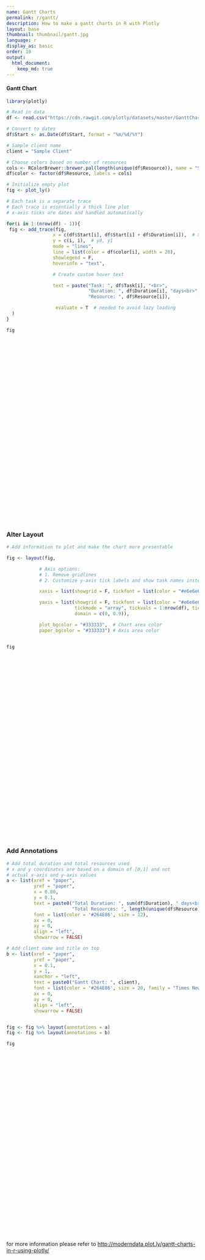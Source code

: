 ```yaml
---
name: Gantt Charts
permalink: r/gantt/
description: How to make a gantt charts in R with Plotly
layout: base
thumbnail: thumbnail/gantt.jpg
language: r
display_as: basic
order: 10
output:
  html_document:
    keep_md: true
---
```



#### Gantt Chart


```r
library(plotly)

# Read in data
df <- read.csv("https://cdn.rawgit.com/plotly/datasets/master/GanttChart-updated.csv", stringsAsFactors = F)

# Convert to dates
df$Start <- as.Date(df$Start, format = "%m/%d/%Y")

# Sample client name
client = "Sample Client"

# Choose colors based on number of resources
cols <- RColorBrewer::brewer.pal(length(unique(df$Resource)), name = "Set3")
df$color <- factor(df$Resource, labels = cols)

# Initialize empty plot
fig <- plot_ly()

# Each task is a separate trace
# Each trace is essentially a thick line plot
# x-axis ticks are dates and handled automatically

for(i in 1:(nrow(df) - 1)){
 fig <- add_trace(fig,
                 x = c(df$Start[i], df$Start[i] + df$Duration[i]),  # x0, x1
                 y = c(i, i),  # y0, y1
                 mode = "lines",
                 line = list(color = df$color[i], width = 20),
                 showlegend = F,
                 hoverinfo = "text",

                 # Create custom hover text

                 text = paste("Task: ", df$Task[i], "<br>",
                              "Duration: ", df$Duration[i], "days<br>",
                              "Resource: ", df$Resource[i]),

                  evaluate = T  # needed to avoid lazy loading
  )
}

fig
```

<div id="htmlwidget-78ee5fac38de44867ddc" style="width:672px;height:480px;" class="plotly html-widget"></div>
<script type="application/json" data-for="htmlwidget-78ee5fac38de44867ddc">{"x":{"visdat":{"248e9822856":["function () ","plotlyVisDat"]},"cur_data":"248e9822856","attrs":{"248e9822856":{"alpha_stroke":1,"sizes":[10,100],"spans":[1,20],"x":["2016-01-01","2016-02-20"],"y":[1,1],"mode":"lines","line":{"color":"#8DD3C7","width":20},"showlegend":false,"hoverinfo":"text","text":"Task:  Task 1 <br> Duration:  50 days<br> Resource:  A","evaluate":true,"inherit":true},"248e9822856.1":{"alpha_stroke":1,"sizes":[10,100],"spans":[1,20],"x":["2016-02-20","2016-03-16"],"y":[2,2],"mode":"lines","line":{"color":"#FFFFB3","width":20},"showlegend":false,"hoverinfo":"text","text":"Task:  Task 2 <br> Duration:  25 days<br> Resource:  B","evaluate":true,"inherit":true},"248e9822856.2":{"alpha_stroke":1,"sizes":[10,100],"spans":[1,20],"x":["2016-01-01","2016-04-10"],"y":[3,3],"mode":"lines","line":{"color":"#BEBADA","width":20},"showlegend":false,"hoverinfo":"text","text":"Task:  Task 3 <br> Duration:  100 days<br> Resource:  C","evaluate":true,"inherit":true},"248e9822856.3":{"alpha_stroke":1,"sizes":[10,100],"spans":[1,20],"x":["2016-04-10","2016-06-09"],"y":[4,4],"mode":"lines","line":{"color":"#BEBADA","width":20},"showlegend":false,"hoverinfo":"text","text":"Task:  Task 4 <br> Duration:  60 days<br> Resource:  C","evaluate":true,"inherit":true},"248e9822856.4":{"alpha_stroke":1,"sizes":[10,100],"spans":[1,20],"x":["2016-06-09","2016-07-09"],"y":[5,5],"mode":"lines","line":{"color":"#BEBADA","width":20},"showlegend":false,"hoverinfo":"text","text":"Task:  Task 5 <br> Duration:  30 days<br> Resource:  C","evaluate":true,"inherit":true},"248e9822856.5":{"alpha_stroke":1,"sizes":[10,100],"spans":[1,20],"x":["2016-04-10","2016-09-07"],"y":[6,6],"mode":"lines","line":{"color":"#8DD3C7","width":20},"showlegend":false,"hoverinfo":"text","text":"Task:  Task 6 <br> Duration:  150 days<br> Resource:  A","evaluate":true,"inherit":true},"248e9822856.6":{"alpha_stroke":1,"sizes":[10,100],"spans":[1,20],"x":["2016-09-07","2016-11-26"],"y":[7,7],"mode":"lines","line":{"color":"#FFFFB3","width":20},"showlegend":false,"hoverinfo":"text","text":"Task:  Task 7 <br> Duration:  80 days<br> Resource:  B","evaluate":true,"inherit":true}},"layout":{"margin":{"b":40,"l":60,"t":25,"r":10},"xaxis":{"domain":[0,1],"automargin":true,"title":[]},"yaxis":{"domain":[0,1],"automargin":true,"title":[]},"hovermode":"closest","showlegend":false},"source":"A","config":{"showSendToCloud":false},"data":[{"x":["2016-01-01","2016-02-20"],"y":[1,1],"mode":"lines","line":{"color":"#8DD3C7","width":20},"showlegend":false,"hoverinfo":["text","text"],"text":["Task:  Task 1 <br> Duration:  50 days<br> Resource:  A","Task:  Task 1 <br> Duration:  50 days<br> Resource:  A"],"evaluate":true,"type":"scatter","marker":{"color":"rgba(31,119,180,1)","line":{"color":"rgba(31,119,180,1)"}},"error_y":{"color":"rgba(31,119,180,1)"},"error_x":{"color":"rgba(31,119,180,1)"},"xaxis":"x","yaxis":"y","frame":null},{"x":["2016-02-20","2016-03-16"],"y":[2,2],"mode":"lines","line":{"color":"#FFFFB3","width":20},"showlegend":false,"hoverinfo":["text","text"],"text":["Task:  Task 2 <br> Duration:  25 days<br> Resource:  B","Task:  Task 2 <br> Duration:  25 days<br> Resource:  B"],"evaluate":true,"type":"scatter","marker":{"color":"rgba(255,127,14,1)","line":{"color":"rgba(255,127,14,1)"}},"error_y":{"color":"rgba(255,127,14,1)"},"error_x":{"color":"rgba(255,127,14,1)"},"xaxis":"x","yaxis":"y","frame":null},{"x":["2016-01-01","2016-04-10"],"y":[3,3],"mode":"lines","line":{"color":"#BEBADA","width":20},"showlegend":false,"hoverinfo":["text","text"],"text":["Task:  Task 3 <br> Duration:  100 days<br> Resource:  C","Task:  Task 3 <br> Duration:  100 days<br> Resource:  C"],"evaluate":true,"type":"scatter","marker":{"color":"rgba(44,160,44,1)","line":{"color":"rgba(44,160,44,1)"}},"error_y":{"color":"rgba(44,160,44,1)"},"error_x":{"color":"rgba(44,160,44,1)"},"xaxis":"x","yaxis":"y","frame":null},{"x":["2016-04-10","2016-06-09"],"y":[4,4],"mode":"lines","line":{"color":"#BEBADA","width":20},"showlegend":false,"hoverinfo":["text","text"],"text":["Task:  Task 4 <br> Duration:  60 days<br> Resource:  C","Task:  Task 4 <br> Duration:  60 days<br> Resource:  C"],"evaluate":true,"type":"scatter","marker":{"color":"rgba(214,39,40,1)","line":{"color":"rgba(214,39,40,1)"}},"error_y":{"color":"rgba(214,39,40,1)"},"error_x":{"color":"rgba(214,39,40,1)"},"xaxis":"x","yaxis":"y","frame":null},{"x":["2016-06-09","2016-07-09"],"y":[5,5],"mode":"lines","line":{"color":"#BEBADA","width":20},"showlegend":false,"hoverinfo":["text","text"],"text":["Task:  Task 5 <br> Duration:  30 days<br> Resource:  C","Task:  Task 5 <br> Duration:  30 days<br> Resource:  C"],"evaluate":true,"type":"scatter","marker":{"color":"rgba(148,103,189,1)","line":{"color":"rgba(148,103,189,1)"}},"error_y":{"color":"rgba(148,103,189,1)"},"error_x":{"color":"rgba(148,103,189,1)"},"xaxis":"x","yaxis":"y","frame":null},{"x":["2016-04-10","2016-09-07"],"y":[6,6],"mode":"lines","line":{"color":"#8DD3C7","width":20},"showlegend":false,"hoverinfo":["text","text"],"text":["Task:  Task 6 <br> Duration:  150 days<br> Resource:  A","Task:  Task 6 <br> Duration:  150 days<br> Resource:  A"],"evaluate":true,"type":"scatter","marker":{"color":"rgba(140,86,75,1)","line":{"color":"rgba(140,86,75,1)"}},"error_y":{"color":"rgba(140,86,75,1)"},"error_x":{"color":"rgba(140,86,75,1)"},"xaxis":"x","yaxis":"y","frame":null},{"x":["2016-09-07","2016-11-26"],"y":[7,7],"mode":"lines","line":{"color":"#FFFFB3","width":20},"showlegend":false,"hoverinfo":["text","text"],"text":["Task:  Task 7 <br> Duration:  80 days<br> Resource:  B","Task:  Task 7 <br> Duration:  80 days<br> Resource:  B"],"evaluate":true,"type":"scatter","marker":{"color":"rgba(227,119,194,1)","line":{"color":"rgba(227,119,194,1)"}},"error_y":{"color":"rgba(227,119,194,1)"},"error_x":{"color":"rgba(227,119,194,1)"},"xaxis":"x","yaxis":"y","frame":null}],"highlight":{"on":"plotly_click","persistent":false,"dynamic":false,"selectize":false,"opacityDim":0.2,"selected":{"opacity":1},"debounce":0},"shinyEvents":["plotly_hover","plotly_click","plotly_selected","plotly_relayout","plotly_brushed","plotly_brushing","plotly_clickannotation","plotly_doubleclick","plotly_deselect","plotly_afterplot","plotly_sunburstclick"],"base_url":"https://plot.ly"},"evals":[],"jsHooks":[]}</script>

### Alter Layout


```r
# Add information to plot and make the chart more presentable

fig <- layout(fig,

            # Axis options:
            # 1. Remove gridlines
            # 2. Customize y-axis tick labels and show task names instead of numbers

            xaxis = list(showgrid = F, tickfont = list(color = "#e6e6e6")),

            yaxis = list(showgrid = F, tickfont = list(color = "#e6e6e6"),
                         tickmode = "array", tickvals = 1:nrow(df), ticktext = unique(df$Task),
                         domain = c(0, 0.9)),

            plot_bgcolor = "#333333",  # Chart area color
            paper_bgcolor = "#333333") # Axis area color


fig
```

<div id="htmlwidget-7a513c82dc07857fa959" style="width:672px;height:480px;" class="plotly html-widget"></div>
<script type="application/json" data-for="htmlwidget-7a513c82dc07857fa959">{"x":{"visdat":{"248e9822856":["function () ","plotlyVisDat"]},"cur_data":"248e9822856","attrs":{"248e9822856":{"alpha_stroke":1,"sizes":[10,100],"spans":[1,20],"x":["2016-01-01","2016-02-20"],"y":[1,1],"mode":"lines","line":{"color":"#8DD3C7","width":20},"showlegend":false,"hoverinfo":"text","text":"Task:  Task 1 <br> Duration:  50 days<br> Resource:  A","evaluate":true,"inherit":true},"248e9822856.1":{"alpha_stroke":1,"sizes":[10,100],"spans":[1,20],"x":["2016-02-20","2016-03-16"],"y":[2,2],"mode":"lines","line":{"color":"#FFFFB3","width":20},"showlegend":false,"hoverinfo":"text","text":"Task:  Task 2 <br> Duration:  25 days<br> Resource:  B","evaluate":true,"inherit":true},"248e9822856.2":{"alpha_stroke":1,"sizes":[10,100],"spans":[1,20],"x":["2016-01-01","2016-04-10"],"y":[3,3],"mode":"lines","line":{"color":"#BEBADA","width":20},"showlegend":false,"hoverinfo":"text","text":"Task:  Task 3 <br> Duration:  100 days<br> Resource:  C","evaluate":true,"inherit":true},"248e9822856.3":{"alpha_stroke":1,"sizes":[10,100],"spans":[1,20],"x":["2016-04-10","2016-06-09"],"y":[4,4],"mode":"lines","line":{"color":"#BEBADA","width":20},"showlegend":false,"hoverinfo":"text","text":"Task:  Task 4 <br> Duration:  60 days<br> Resource:  C","evaluate":true,"inherit":true},"248e9822856.4":{"alpha_stroke":1,"sizes":[10,100],"spans":[1,20],"x":["2016-06-09","2016-07-09"],"y":[5,5],"mode":"lines","line":{"color":"#BEBADA","width":20},"showlegend":false,"hoverinfo":"text","text":"Task:  Task 5 <br> Duration:  30 days<br> Resource:  C","evaluate":true,"inherit":true},"248e9822856.5":{"alpha_stroke":1,"sizes":[10,100],"spans":[1,20],"x":["2016-04-10","2016-09-07"],"y":[6,6],"mode":"lines","line":{"color":"#8DD3C7","width":20},"showlegend":false,"hoverinfo":"text","text":"Task:  Task 6 <br> Duration:  150 days<br> Resource:  A","evaluate":true,"inherit":true},"248e9822856.6":{"alpha_stroke":1,"sizes":[10,100],"spans":[1,20],"x":["2016-09-07","2016-11-26"],"y":[7,7],"mode":"lines","line":{"color":"#FFFFB3","width":20},"showlegend":false,"hoverinfo":"text","text":"Task:  Task 7 <br> Duration:  80 days<br> Resource:  B","evaluate":true,"inherit":true}},"layout":{"margin":{"b":40,"l":60,"t":25,"r":10},"xaxis":{"domain":[0,1],"automargin":true,"showgrid":false,"tickfont":{"color":"#e6e6e6"},"title":[]},"yaxis":{"domain":[0,0.9],"automargin":true,"showgrid":false,"tickfont":{"color":"#e6e6e6"},"tickmode":"array","tickvals":[1,2,3,4,5,6,7,8],"ticktext":["Task 1","Task 2","Task 3","Task 4","Task 5","Task 6","Task 7","Task 8"],"title":[]},"plot_bgcolor":"#333333","paper_bgcolor":"#333333","hovermode":"closest","showlegend":false},"source":"A","config":{"showSendToCloud":false},"data":[{"x":["2016-01-01","2016-02-20"],"y":[1,1],"mode":"lines","line":{"color":"#8DD3C7","width":20},"showlegend":false,"hoverinfo":["text","text"],"text":["Task:  Task 1 <br> Duration:  50 days<br> Resource:  A","Task:  Task 1 <br> Duration:  50 days<br> Resource:  A"],"evaluate":true,"type":"scatter","marker":{"color":"rgba(31,119,180,1)","line":{"color":"rgba(31,119,180,1)"}},"error_y":{"color":"rgba(31,119,180,1)"},"error_x":{"color":"rgba(31,119,180,1)"},"xaxis":"x","yaxis":"y","frame":null},{"x":["2016-02-20","2016-03-16"],"y":[2,2],"mode":"lines","line":{"color":"#FFFFB3","width":20},"showlegend":false,"hoverinfo":["text","text"],"text":["Task:  Task 2 <br> Duration:  25 days<br> Resource:  B","Task:  Task 2 <br> Duration:  25 days<br> Resource:  B"],"evaluate":true,"type":"scatter","marker":{"color":"rgba(255,127,14,1)","line":{"color":"rgba(255,127,14,1)"}},"error_y":{"color":"rgba(255,127,14,1)"},"error_x":{"color":"rgba(255,127,14,1)"},"xaxis":"x","yaxis":"y","frame":null},{"x":["2016-01-01","2016-04-10"],"y":[3,3],"mode":"lines","line":{"color":"#BEBADA","width":20},"showlegend":false,"hoverinfo":["text","text"],"text":["Task:  Task 3 <br> Duration:  100 days<br> Resource:  C","Task:  Task 3 <br> Duration:  100 days<br> Resource:  C"],"evaluate":true,"type":"scatter","marker":{"color":"rgba(44,160,44,1)","line":{"color":"rgba(44,160,44,1)"}},"error_y":{"color":"rgba(44,160,44,1)"},"error_x":{"color":"rgba(44,160,44,1)"},"xaxis":"x","yaxis":"y","frame":null},{"x":["2016-04-10","2016-06-09"],"y":[4,4],"mode":"lines","line":{"color":"#BEBADA","width":20},"showlegend":false,"hoverinfo":["text","text"],"text":["Task:  Task 4 <br> Duration:  60 days<br> Resource:  C","Task:  Task 4 <br> Duration:  60 days<br> Resource:  C"],"evaluate":true,"type":"scatter","marker":{"color":"rgba(214,39,40,1)","line":{"color":"rgba(214,39,40,1)"}},"error_y":{"color":"rgba(214,39,40,1)"},"error_x":{"color":"rgba(214,39,40,1)"},"xaxis":"x","yaxis":"y","frame":null},{"x":["2016-06-09","2016-07-09"],"y":[5,5],"mode":"lines","line":{"color":"#BEBADA","width":20},"showlegend":false,"hoverinfo":["text","text"],"text":["Task:  Task 5 <br> Duration:  30 days<br> Resource:  C","Task:  Task 5 <br> Duration:  30 days<br> Resource:  C"],"evaluate":true,"type":"scatter","marker":{"color":"rgba(148,103,189,1)","line":{"color":"rgba(148,103,189,1)"}},"error_y":{"color":"rgba(148,103,189,1)"},"error_x":{"color":"rgba(148,103,189,1)"},"xaxis":"x","yaxis":"y","frame":null},{"x":["2016-04-10","2016-09-07"],"y":[6,6],"mode":"lines","line":{"color":"#8DD3C7","width":20},"showlegend":false,"hoverinfo":["text","text"],"text":["Task:  Task 6 <br> Duration:  150 days<br> Resource:  A","Task:  Task 6 <br> Duration:  150 days<br> Resource:  A"],"evaluate":true,"type":"scatter","marker":{"color":"rgba(140,86,75,1)","line":{"color":"rgba(140,86,75,1)"}},"error_y":{"color":"rgba(140,86,75,1)"},"error_x":{"color":"rgba(140,86,75,1)"},"xaxis":"x","yaxis":"y","frame":null},{"x":["2016-09-07","2016-11-26"],"y":[7,7],"mode":"lines","line":{"color":"#FFFFB3","width":20},"showlegend":false,"hoverinfo":["text","text"],"text":["Task:  Task 7 <br> Duration:  80 days<br> Resource:  B","Task:  Task 7 <br> Duration:  80 days<br> Resource:  B"],"evaluate":true,"type":"scatter","marker":{"color":"rgba(227,119,194,1)","line":{"color":"rgba(227,119,194,1)"}},"error_y":{"color":"rgba(227,119,194,1)"},"error_x":{"color":"rgba(227,119,194,1)"},"xaxis":"x","yaxis":"y","frame":null}],"highlight":{"on":"plotly_click","persistent":false,"dynamic":false,"selectize":false,"opacityDim":0.2,"selected":{"opacity":1},"debounce":0},"shinyEvents":["plotly_hover","plotly_click","plotly_selected","plotly_relayout","plotly_brushed","plotly_brushing","plotly_clickannotation","plotly_doubleclick","plotly_deselect","plotly_afterplot","plotly_sunburstclick"],"base_url":"https://plot.ly"},"evals":[],"jsHooks":[]}</script>

### Add Annotations


```r
# Add total duration and total resources used
# x and y coordinates are based on a domain of [0,1] and not
# actual x-axis and y-axis values
a <- list(xref = "paper",
          yref = "paper",
          x = 0.80,
          y = 0.1,
          text = paste0("Total Duration: ", sum(df$Duration), " days<br>",
                        "Total Resources: ", length(unique(df$Resource)), "<br>"),
          font = list(color = '#264E86', size = 12),
          ax = 0,
          ay = 0,
          align = "left",
          showarrow = FALSE)

# Add client name and title on top
b <- list(xref = "paper",
          yref = "paper",
          x = 0.1,
          y = 1,
          xanchor = "left",
          text = paste0("Gantt Chart: ", client),
          font = list(color = '#264E86', size = 20, family = "Times New Roman"),
          ax = 0,
          ay = 0,
          align = "left",
          showarrow = FALSE)


fig <- fig %>% layout(annotations = a) 
fig <- fig %>% layout(annotations = b)

fig
```

<div id="htmlwidget-213794ed020139132eda" style="width:672px;height:480px;" class="plotly html-widget"></div>
<script type="application/json" data-for="htmlwidget-213794ed020139132eda">{"x":{"visdat":{"248e9822856":["function () ","plotlyVisDat"]},"cur_data":"248e9822856","attrs":{"248e9822856":{"alpha_stroke":1,"sizes":[10,100],"spans":[1,20],"x":["2016-01-01","2016-02-20"],"y":[1,1],"mode":"lines","line":{"color":"#8DD3C7","width":20},"showlegend":false,"hoverinfo":"text","text":"Task:  Task 1 <br> Duration:  50 days<br> Resource:  A","evaluate":true,"inherit":true},"248e9822856.1":{"alpha_stroke":1,"sizes":[10,100],"spans":[1,20],"x":["2016-02-20","2016-03-16"],"y":[2,2],"mode":"lines","line":{"color":"#FFFFB3","width":20},"showlegend":false,"hoverinfo":"text","text":"Task:  Task 2 <br> Duration:  25 days<br> Resource:  B","evaluate":true,"inherit":true},"248e9822856.2":{"alpha_stroke":1,"sizes":[10,100],"spans":[1,20],"x":["2016-01-01","2016-04-10"],"y":[3,3],"mode":"lines","line":{"color":"#BEBADA","width":20},"showlegend":false,"hoverinfo":"text","text":"Task:  Task 3 <br> Duration:  100 days<br> Resource:  C","evaluate":true,"inherit":true},"248e9822856.3":{"alpha_stroke":1,"sizes":[10,100],"spans":[1,20],"x":["2016-04-10","2016-06-09"],"y":[4,4],"mode":"lines","line":{"color":"#BEBADA","width":20},"showlegend":false,"hoverinfo":"text","text":"Task:  Task 4 <br> Duration:  60 days<br> Resource:  C","evaluate":true,"inherit":true},"248e9822856.4":{"alpha_stroke":1,"sizes":[10,100],"spans":[1,20],"x":["2016-06-09","2016-07-09"],"y":[5,5],"mode":"lines","line":{"color":"#BEBADA","width":20},"showlegend":false,"hoverinfo":"text","text":"Task:  Task 5 <br> Duration:  30 days<br> Resource:  C","evaluate":true,"inherit":true},"248e9822856.5":{"alpha_stroke":1,"sizes":[10,100],"spans":[1,20],"x":["2016-04-10","2016-09-07"],"y":[6,6],"mode":"lines","line":{"color":"#8DD3C7","width":20},"showlegend":false,"hoverinfo":"text","text":"Task:  Task 6 <br> Duration:  150 days<br> Resource:  A","evaluate":true,"inherit":true},"248e9822856.6":{"alpha_stroke":1,"sizes":[10,100],"spans":[1,20],"x":["2016-09-07","2016-11-26"],"y":[7,7],"mode":"lines","line":{"color":"#FFFFB3","width":20},"showlegend":false,"hoverinfo":"text","text":"Task:  Task 7 <br> Duration:  80 days<br> Resource:  B","evaluate":true,"inherit":true}},"layout":{"margin":{"b":40,"l":60,"t":25,"r":10},"xaxis":{"domain":[0,1],"automargin":true,"showgrid":false,"tickfont":{"color":"#e6e6e6"},"title":[]},"yaxis":{"domain":[0,0.9],"automargin":true,"showgrid":false,"tickfont":{"color":"#e6e6e6"},"tickmode":"array","tickvals":[1,2,3,4,5,6,7,8],"ticktext":["Task 1","Task 2","Task 3","Task 4","Task 5","Task 6","Task 7","Task 8"],"title":[]},"plot_bgcolor":"#333333","paper_bgcolor":"#333333","annotations":[{"xref":"paper","yref":"paper","x":0.8,"y":0.1,"text":"Total Duration: 505 days<br>Total Resources: 3<br>","font":{"color":"#264E86","size":12},"ax":0,"ay":0,"align":"left","showarrow":false},{"xref":"paper","yref":"paper","x":0.8,"y":0.1,"text":"Total Duration: 505 days<br>Total Resources: 3<br>","font":{"color":"#264E86","size":12},"ax":0,"ay":0,"align":"left","showarrow":false},{"xref":"paper","yref":"paper","x":0.1,"y":1,"xanchor":"left","text":"Gantt Chart: Sample Client","font":{"color":"#264E86","size":20,"family":"Times New Roman"},"ax":0,"ay":0,"align":"left","showarrow":false},{"xref":"paper","yref":"paper","x":0.1,"y":1,"xanchor":"left","text":"Gantt Chart: Sample Client","font":{"color":"#264E86","size":20,"family":"Times New Roman"},"ax":0,"ay":0,"align":"left","showarrow":false},{"xref":"paper","yref":"paper","x":0.1,"y":1,"xanchor":"left","text":"Gantt Chart: Sample Client","font":{"color":"#264E86","size":20,"family":"Times New Roman"},"ax":0,"ay":0,"align":"left","showarrow":false}],"hovermode":"closest","showlegend":false},"source":"A","config":{"showSendToCloud":false},"data":[{"x":["2016-01-01","2016-02-20"],"y":[1,1],"mode":"lines","line":{"color":"#8DD3C7","width":20},"showlegend":false,"hoverinfo":["text","text"],"text":["Task:  Task 1 <br> Duration:  50 days<br> Resource:  A","Task:  Task 1 <br> Duration:  50 days<br> Resource:  A"],"evaluate":true,"type":"scatter","marker":{"color":"rgba(31,119,180,1)","line":{"color":"rgba(31,119,180,1)"}},"error_y":{"color":"rgba(31,119,180,1)"},"error_x":{"color":"rgba(31,119,180,1)"},"xaxis":"x","yaxis":"y","frame":null},{"x":["2016-02-20","2016-03-16"],"y":[2,2],"mode":"lines","line":{"color":"#FFFFB3","width":20},"showlegend":false,"hoverinfo":["text","text"],"text":["Task:  Task 2 <br> Duration:  25 days<br> Resource:  B","Task:  Task 2 <br> Duration:  25 days<br> Resource:  B"],"evaluate":true,"type":"scatter","marker":{"color":"rgba(255,127,14,1)","line":{"color":"rgba(255,127,14,1)"}},"error_y":{"color":"rgba(255,127,14,1)"},"error_x":{"color":"rgba(255,127,14,1)"},"xaxis":"x","yaxis":"y","frame":null},{"x":["2016-01-01","2016-04-10"],"y":[3,3],"mode":"lines","line":{"color":"#BEBADA","width":20},"showlegend":false,"hoverinfo":["text","text"],"text":["Task:  Task 3 <br> Duration:  100 days<br> Resource:  C","Task:  Task 3 <br> Duration:  100 days<br> Resource:  C"],"evaluate":true,"type":"scatter","marker":{"color":"rgba(44,160,44,1)","line":{"color":"rgba(44,160,44,1)"}},"error_y":{"color":"rgba(44,160,44,1)"},"error_x":{"color":"rgba(44,160,44,1)"},"xaxis":"x","yaxis":"y","frame":null},{"x":["2016-04-10","2016-06-09"],"y":[4,4],"mode":"lines","line":{"color":"#BEBADA","width":20},"showlegend":false,"hoverinfo":["text","text"],"text":["Task:  Task 4 <br> Duration:  60 days<br> Resource:  C","Task:  Task 4 <br> Duration:  60 days<br> Resource:  C"],"evaluate":true,"type":"scatter","marker":{"color":"rgba(214,39,40,1)","line":{"color":"rgba(214,39,40,1)"}},"error_y":{"color":"rgba(214,39,40,1)"},"error_x":{"color":"rgba(214,39,40,1)"},"xaxis":"x","yaxis":"y","frame":null},{"x":["2016-06-09","2016-07-09"],"y":[5,5],"mode":"lines","line":{"color":"#BEBADA","width":20},"showlegend":false,"hoverinfo":["text","text"],"text":["Task:  Task 5 <br> Duration:  30 days<br> Resource:  C","Task:  Task 5 <br> Duration:  30 days<br> Resource:  C"],"evaluate":true,"type":"scatter","marker":{"color":"rgba(148,103,189,1)","line":{"color":"rgba(148,103,189,1)"}},"error_y":{"color":"rgba(148,103,189,1)"},"error_x":{"color":"rgba(148,103,189,1)"},"xaxis":"x","yaxis":"y","frame":null},{"x":["2016-04-10","2016-09-07"],"y":[6,6],"mode":"lines","line":{"color":"#8DD3C7","width":20},"showlegend":false,"hoverinfo":["text","text"],"text":["Task:  Task 6 <br> Duration:  150 days<br> Resource:  A","Task:  Task 6 <br> Duration:  150 days<br> Resource:  A"],"evaluate":true,"type":"scatter","marker":{"color":"rgba(140,86,75,1)","line":{"color":"rgba(140,86,75,1)"}},"error_y":{"color":"rgba(140,86,75,1)"},"error_x":{"color":"rgba(140,86,75,1)"},"xaxis":"x","yaxis":"y","frame":null},{"x":["2016-09-07","2016-11-26"],"y":[7,7],"mode":"lines","line":{"color":"#FFFFB3","width":20},"showlegend":false,"hoverinfo":["text","text"],"text":["Task:  Task 7 <br> Duration:  80 days<br> Resource:  B","Task:  Task 7 <br> Duration:  80 days<br> Resource:  B"],"evaluate":true,"type":"scatter","marker":{"color":"rgba(227,119,194,1)","line":{"color":"rgba(227,119,194,1)"}},"error_y":{"color":"rgba(227,119,194,1)"},"error_x":{"color":"rgba(227,119,194,1)"},"xaxis":"x","yaxis":"y","frame":null}],"highlight":{"on":"plotly_click","persistent":false,"dynamic":false,"selectize":false,"opacityDim":0.2,"selected":{"opacity":1},"debounce":0},"shinyEvents":["plotly_hover","plotly_click","plotly_selected","plotly_relayout","plotly_brushed","plotly_brushing","plotly_clickannotation","plotly_doubleclick","plotly_deselect","plotly_afterplot","plotly_sunburstclick"],"base_url":"https://plot.ly"},"evals":[],"jsHooks":[]}</script>

for more information please refer to http://moderndata.plot.ly/gantt-charts-in-r-using-plotly/
